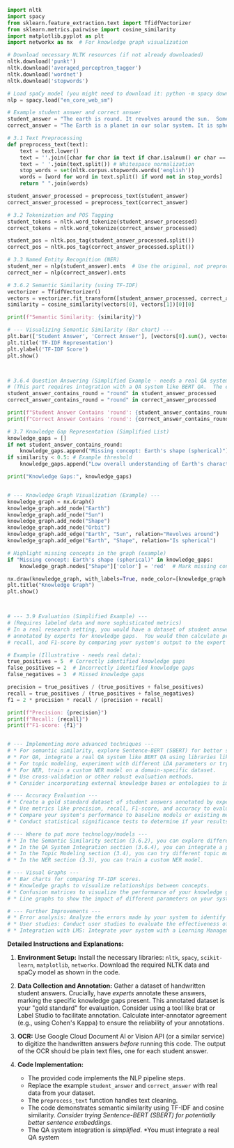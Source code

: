```python
import nltk
import spacy
from sklearn.feature_extraction.text import TfidfVectorizer
from sklearn.metrics.pairwise import cosine_similarity
import matplotlib.pyplot as plt
import networkx as nx  # For knowledge graph visualization

# Download necessary NLTK resources (if not already downloaded)
nltk.download('punkt')
nltk.download('averaged_perceptron_tagger')
nltk.download('wordnet')
nltk.download('stopwords')

# Load spaCy model (you might need to download it: python -m spacy download en_core_web_sm)
nlp = spacy.load("en_core_web_sm")

# Example student answer and correct answer
student_answer = "The earth is round. It revolves around the sun.  Sometimes it's hot."  # Improper answer
correct_answer = "The Earth is a planet in our solar system. It is spherical in shape and revolves around the Sun. This revolution causes the seasons, with varying temperatures depending on the Earth's tilt and position in its orbit."

# 3.1 Text Preprocessing
def preprocess_text(text):
    text = text.lower()
    text = ''.join([char for char in text if char.isalnum() or char == ' ' or char == '-']) # Keep hyphens
    text = ' '.join(text.split()) # Whitespace normalization
    stop_words = set(nltk.corpus.stopwords.words('english'))
    words = [word for word in text.split() if word not in stop_words]
    return " ".join(words)

student_answer_processed = preprocess_text(student_answer)
correct_answer_processed = preprocess_text(correct_answer)

# 3.2 Tokenization and POS Tagging
student_tokens = nltk.word_tokenize(student_answer_processed)
correct_tokens = nltk.word_tokenize(correct_answer_processed)

student_pos = nltk.pos_tag(student_answer_processed.split())
correct_pos = nltk.pos_tag(correct_answer_processed.split())

# 3.3 Named Entity Recognition (NER)
student_ner = nlp(student_answer).ents  # Use the original, not preprocessed text for NER
correct_ner = nlp(correct_answer).ents

# 3.6.2 Semantic Similarity (using TF-IDF)
vectorizer = TfidfVectorizer()
vectors = vectorizer.fit_transform([student_answer_processed, correct_answer_processed])
similarity = cosine_similarity(vectors[0], vectors[1])[0][0]

print(f"Semantic Similarity: {similarity}")

# --- Visualizing Semantic Similarity (Bar chart) ---
plt.bar(['Student Answer', 'Correct Answer'], [vectors[0].sum(), vectors[1].sum()])
plt.title('TF-IDF Representation')
plt.ylabel('TF-IDF Score')
plt.show()



# 3.6.4 Question Answering (Simplified Example - needs a real QA system)
# (This part requires integration with a QA system like BERT QA.  The example is simplified)
student_answer_contains_round = "round" in student_answer_processed
correct_answer_contains_round = "round" in correct_answer_processed

print(f"Student Answer Contains 'round': {student_answer_contains_round}")
print(f"Correct Answer Contains 'round': {correct_answer_contains_round}")

# 3.7 Knowledge Gap Representation (Simplified List)
knowledge_gaps = []
if not student_answer_contains_round:
    knowledge_gaps.append("Missing concept: Earth's shape (spherical)")
if similarity < 0.5: # Example threshold
    knowledge_gaps.append("Low overall understanding of Earth's characteristics")

print("Knowledge Gaps:", knowledge_gaps)


# --- Knowledge Graph Visualization (Example) ---
knowledge_graph = nx.Graph()
knowledge_graph.add_node("Earth")
knowledge_graph.add_node("Sun")
knowledge_graph.add_node("Shape")
knowledge_graph.add_node("Orbit")
knowledge_graph.add_edge("Earth", "Sun", relation="Revolves around")
knowledge_graph.add_edge("Earth", "Shape", relation="Is spherical")

# Highlight missing concepts in the graph (example)
if "Missing concept: Earth's shape (spherical)" in knowledge_gaps:
    knowledge_graph.nodes["Shape"]['color'] = 'red'  # Mark missing concept in red

nx.draw(knowledge_graph, with_labels=True, node_color=[knowledge_graph.nodes[node].get('color', 'skyblue') for node in knowledge_graph.nodes])
plt.title("Knowledge Graph")
plt.show()



# --- 3.9 Evaluation (Simplified Example) ---
# (Requires labeled data and more sophisticated metrics)
# In a real research setting, you would have a dataset of student answers 
# annotated by experts for knowledge gaps.  You would then calculate precision, 
# recall, and F1-score by comparing your system's output to the expert annotations.

# Example (Illustrative - needs real data):
true_positives = 5  # Correctly identified knowledge gaps
false_positives = 2  # Incorrectly identified knowledge gaps
false_negatives = 3  # Missed knowledge gaps

precision = true_positives / (true_positives + false_positives)
recall = true_positives / (true_positives + false_negatives)
f1 = 2 * precision * recall / (precision + recall)

print(f"Precision: {precision}")
print(f"Recall: {recall}")
print(f"F1-score: {f1}")


# --- Implementing more advanced techniques ---
# * For semantic similarity, explore Sentence-BERT (SBERT) for better sentence embeddings.
# * For QA, integrate a real QA system like BERT QA using libraries like transformers.
# * For topic modeling, experiment with different LDA parameters or try other techniques like Non-negative Matrix Factorization (NMF).
# * For NER, train a custom NER model on a domain-specific dataset.
# * Use cross-validation or other robust evaluation methods.
# * Consider incorporating external knowledge bases or ontologies to improve knowledge gap detection.

# --- Accuracy Evaluation ---
# * Create a gold standard dataset of student answers annotated by experts.
# * Use metrics like precision, recall, F1-score, and accuracy to evaluate your system's performance.
# * Compare your system's performance to baseline models or existing methods.
# * Conduct statistical significance tests to determine if your results are statistically significant.

# --- Where to put more technology/models ---
# * In the Semantic Similarity section (3.6.2), you can explore different word/sentence embedding models.
# * In the QA System Integration section (3.6.4), you can integrate a powerful QA system.
# * In the Topic Modeling section (3.4), you can try different topic modeling algorithms.
# * In the NER section (3.3), you can train a custom NER model.

# --- Visual Graphs ---
# * Bar charts for comparing TF-IDF scores.
# * Knowledge graphs to visualize relationships between concepts.
# * Confusion matrices to visualize the performance of your knowledge gap detection system.
# * Line graphs to show the impact of different parameters on your system's performance.

# --- Further Improvements ---
# * Error analysis: Analyze the errors made by your system to identify areas for improvement.
# * User studies: Conduct user studies to evaluate the effectiveness of your feedback generation system.
# * Integration with LMS: Integrate your system with a Learning Management System (LMS) to make it more accessible to educators.
```

**Detailed Instructions and Explanations:**

1. **Environment Setup:** Install the necessary libraries: `nltk`, `spacy`, `scikit-learn`, `matplotlib`, `networkx`.  Download the required NLTK data and spaCy model as shown in the code.

2. **Data Collection and Annotation:** Gather a dataset of handwritten student answers.  Crucially, have *experts* annotate these answers, marking the specific knowledge gaps present. This annotated dataset is your "gold standard" for evaluation.  Consider using a tool like brat or Label Studio to facilitate annotation.  Calculate inter-annotator agreement (e.g., using Cohen's Kappa) to ensure the reliability of your annotations.

3. **OCR:** Use Google Cloud Document AI or Vision API (or a similar service) to digitize the handwritten answers *before* running this code.  The output of the OCR should be plain text files, one for each student answer.

4. **Code Implementation:**
   - The provided code implements the NLP pipeline steps.
   - Replace the example `student_answer` and `correct_answer` with real data from your dataset.
   - The `preprocess_text` function handles text cleaning.
   - The code demonstrates semantic similarity using TF-IDF and cosine similarity.  *Consider trying Sentence-BERT (SBERT) for potentially better sentence embeddings.*
   - The QA system integration is *simplified*.  *You must integrate a real QA system